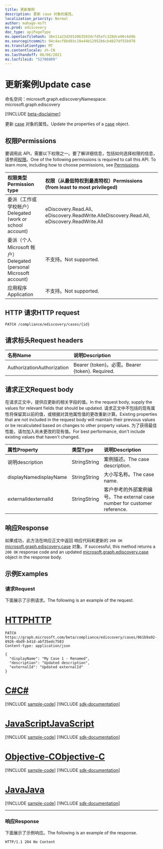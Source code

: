 ```yaml
---
title: 更新案例
description: 更新 case 对象的属性。
localization_priority: Normal
author: mahage-msft
ms.prod: ediscovery
doc_type: apiPageType
ms.openlocfilehash: 38e11a23d2652063593dcfd5efc328dce06c649b
ms.sourcegitcommit: 94c4acf8bd03c10a44b12952b6cb4827df55b978
ms.translationtype: MT
ms.contentlocale: zh-CN
ms.lasthandoff: 06/06/2021
ms.locfileid: "52786809"
---
```

# <a name="update-case"></a><span data-ttu-id="fae48-103">更新案例</span><span class="sxs-lookup"><span data-stu-id="fae48-103">Update case</span></span>

<span data-ttu-id="fae48-104">命名空间：microsoft.graph.ediscovery</span><span class="sxs-lookup"><span data-stu-id="fae48-104">Namespace: microsoft.graph.ediscovery</span></span>

[!INCLUDE [beta-disclaimer](../../includes/beta-disclaimer.md)]

<span data-ttu-id="fae48-105">更新 [case](../resources/ediscovery-case.md) 对象的属性。</span><span class="sxs-lookup"><span data-stu-id="fae48-105">Update the properties of a [case](../resources/ediscovery-case.md) object.</span></span>

## <a name="permissions"></a><span data-ttu-id="fae48-106">权限</span><span class="sxs-lookup"><span data-stu-id="fae48-106">Permissions</span></span>

<span data-ttu-id="fae48-p101">要调用此 API，需要以下权限之一。要了解详细信息，包括如何选择权限的信息，请参阅[权限](/graph/permissions-reference)。</span><span class="sxs-lookup"><span data-stu-id="fae48-p101">One of the following permissions is required to call this API. To learn more, including how to choose permissions, see [Permissions](/graph/permissions-reference).</span></span>

|<span data-ttu-id="fae48-109">权限类型</span><span class="sxs-lookup"><span data-stu-id="fae48-109">Permission type</span></span>|<span data-ttu-id="fae48-110">权限（从最低特权到最高特权）</span><span class="sxs-lookup"><span data-stu-id="fae48-110">Permissions (from least to most privileged)</span></span>|
|:---|:---|
|<span data-ttu-id="fae48-111">委派（工作或学校帐户）</span><span class="sxs-lookup"><span data-stu-id="fae48-111">Delegated (work or school account)</span></span>|<span data-ttu-id="fae48-112">eDiscovery.Read.All、eDiscovery.ReadWrite.All</span><span class="sxs-lookup"><span data-stu-id="fae48-112">eDiscovery.Read.All, eDiscovery.ReadWrite.All</span></span>|
|<span data-ttu-id="fae48-113">委派（个人 Microsoft 帐户）</span><span class="sxs-lookup"><span data-stu-id="fae48-113">Delegated (personal Microsoft account)</span></span>|<span data-ttu-id="fae48-114">不支持。</span><span class="sxs-lookup"><span data-stu-id="fae48-114">Not supported.</span></span>|
|<span data-ttu-id="fae48-115">应用程序</span><span class="sxs-lookup"><span data-stu-id="fae48-115">Application</span></span>|<span data-ttu-id="fae48-116">不支持。</span><span class="sxs-lookup"><span data-stu-id="fae48-116">Not supported.</span></span>|

## <a name="http-request"></a><span data-ttu-id="fae48-117">HTTP 请求</span><span class="sxs-lookup"><span data-stu-id="fae48-117">HTTP request</span></span>

<!-- { "blockType": "ignored" } -->

```http
PATCH /compliance/ediscovery/cases/{id}
```

## <a name="request-headers"></a><span data-ttu-id="fae48-118">请求标头</span><span class="sxs-lookup"><span data-stu-id="fae48-118">Request headers</span></span>

| <span data-ttu-id="fae48-119">名称</span><span class="sxs-lookup"><span data-stu-id="fae48-119">Name</span></span>       | <span data-ttu-id="fae48-120">说明</span><span class="sxs-lookup"><span data-stu-id="fae48-120">Description</span></span>|
|:-----------|:-----------|
| <span data-ttu-id="fae48-121">Authorization</span><span class="sxs-lookup"><span data-stu-id="fae48-121">Authorization</span></span> | <span data-ttu-id="fae48-p102">Bearer {token}。必需。</span><span class="sxs-lookup"><span data-stu-id="fae48-p102">Bearer {token}. Required.</span></span> |

## <a name="request-body"></a><span data-ttu-id="fae48-124">请求正文</span><span class="sxs-lookup"><span data-stu-id="fae48-124">Request body</span></span>

<span data-ttu-id="fae48-125">在请求正文中，提供应更新的相关字段的值。</span><span class="sxs-lookup"><span data-stu-id="fae48-125">In the request body, supply the values for relevant fields that should be updated.</span></span> <span data-ttu-id="fae48-126">请求正文中不包括的现有属性将保留其以前的值，或根据对其他属性值的更改重新计算。</span><span class="sxs-lookup"><span data-stu-id="fae48-126">Existing properties that are not included in the request body will maintain their previous values or be recalculated based on changes to other property values.</span></span> <span data-ttu-id="fae48-127">为了获得最佳性能，请勿加入尚未更改的现有值。</span><span class="sxs-lookup"><span data-stu-id="fae48-127">For best performance, don't include existing values that haven't changed.</span></span>

| <span data-ttu-id="fae48-128">属性</span><span class="sxs-lookup"><span data-stu-id="fae48-128">Property</span></span>     | <span data-ttu-id="fae48-129">类型</span><span class="sxs-lookup"><span data-stu-id="fae48-129">Type</span></span>        | <span data-ttu-id="fae48-130">说明</span><span class="sxs-lookup"><span data-stu-id="fae48-130">Description</span></span> |
|:-------------|:------------|:------------|
|<span data-ttu-id="fae48-131">说明</span><span class="sxs-lookup"><span data-stu-id="fae48-131">description</span></span>|<span data-ttu-id="fae48-132">String</span><span class="sxs-lookup"><span data-stu-id="fae48-132">String</span></span>|<span data-ttu-id="fae48-133">案例描述。</span><span class="sxs-lookup"><span data-stu-id="fae48-133">The case description.</span></span>|
|<span data-ttu-id="fae48-134">displayName</span><span class="sxs-lookup"><span data-stu-id="fae48-134">displayName</span></span>|<span data-ttu-id="fae48-135">String</span><span class="sxs-lookup"><span data-stu-id="fae48-135">String</span></span>|<span data-ttu-id="fae48-136">大小写名称。</span><span class="sxs-lookup"><span data-stu-id="fae48-136">The case name.</span></span>|
|<span data-ttu-id="fae48-137">externalId</span><span class="sxs-lookup"><span data-stu-id="fae48-137">externalId</span></span>|<span data-ttu-id="fae48-138">String</span><span class="sxs-lookup"><span data-stu-id="fae48-138">String</span></span>|<span data-ttu-id="fae48-139">客户参考的外部案例编号。</span><span class="sxs-lookup"><span data-stu-id="fae48-139">The external case number for customer reference.</span></span>|

## <a name="response"></a><span data-ttu-id="fae48-140">响应</span><span class="sxs-lookup"><span data-stu-id="fae48-140">Response</span></span>

<span data-ttu-id="fae48-141">如果成功，此方法在响应正文中返回 响应代码和更新的 `200 OK` [microsoft.graph.ediscovery.case](../resources/ediscovery-case.md) 对象。</span><span class="sxs-lookup"><span data-stu-id="fae48-141">If successful, this method returns a `200 OK` response code and an updated [microsoft.graph.ediscovery.case](../resources/ediscovery-case.md) object in the response body.</span></span>

## <a name="examples"></a><span data-ttu-id="fae48-142">示例</span><span class="sxs-lookup"><span data-stu-id="fae48-142">Examples</span></span>

### <a name="request"></a><span data-ttu-id="fae48-143">请求</span><span class="sxs-lookup"><span data-stu-id="fae48-143">Request</span></span>

<span data-ttu-id="fae48-144">下面展示了示例请求。</span><span class="sxs-lookup"><span data-stu-id="fae48-144">The following is an example of the request.</span></span>

# <a name="http"></a>[<span data-ttu-id="fae48-145">HTTP</span><span class="sxs-lookup"><span data-stu-id="fae48-145">HTTP</span></span>](#tab/http)

<!-- {
  "blockType": "request",
  "name": "update_case"
}-->

```http
PATCH https://graph.microsoft.com/beta/compliance/ediscovery/cases/061b9a92-8926-4bd9-b41d-abf35edc7583
Content-type: application/json

{
  "displayName": "My Case 1 - Renamed",
  "description": "Updated description",
  "externalId": "Updated externalId"
}
```

# <a name="c"></a>[<span data-ttu-id="fae48-146">C#</span><span class="sxs-lookup"><span data-stu-id="fae48-146">C#</span></span>](#tab/csharp)
[!INCLUDE [sample-code](../includes/snippets/csharp/update-case-csharp-snippets.md)]
[!INCLUDE [sdk-documentation](../includes/snippets/snippets-sdk-documentation-link.md)]

# <a name="javascript"></a>[<span data-ttu-id="fae48-147">JavaScript</span><span class="sxs-lookup"><span data-stu-id="fae48-147">JavaScript</span></span>](#tab/javascript)
[!INCLUDE [sample-code](../includes/snippets/javascript/update-case-javascript-snippets.md)]
[!INCLUDE [sdk-documentation](../includes/snippets/snippets-sdk-documentation-link.md)]

# <a name="objective-c"></a>[<span data-ttu-id="fae48-148">Objective-C</span><span class="sxs-lookup"><span data-stu-id="fae48-148">Objective-C</span></span>](#tab/objc)
[!INCLUDE [sample-code](../includes/snippets/objc/update-case-objc-snippets.md)]
[!INCLUDE [sdk-documentation](../includes/snippets/snippets-sdk-documentation-link.md)]

# <a name="java"></a>[<span data-ttu-id="fae48-149">Java</span><span class="sxs-lookup"><span data-stu-id="fae48-149">Java</span></span>](#tab/java)
[!INCLUDE [sample-code](../includes/snippets/java/update-case-java-snippets.md)]
[!INCLUDE [sdk-documentation](../includes/snippets/snippets-sdk-documentation-link.md)]

---

### <a name="response"></a><span data-ttu-id="fae48-150">响应</span><span class="sxs-lookup"><span data-stu-id="fae48-150">Response</span></span>

<span data-ttu-id="fae48-151">下面展示了示例响应。</span><span class="sxs-lookup"><span data-stu-id="fae48-151">The following is an example of the response.</span></span>

<!-- {
  "blockType": "response"
} -->

```http
HTTP/1.1 204 No Content
```

<!-- uuid: 16cd6b66-4b1a-43a1-adaf-3a886856ed98
2019-02-04 14:57:30 UTC -->
<!-- {
  "type": "#page.annotation",
  "description": "Update case",
  "keywords": "",
  "section": "documentation",
  "tocPath": ""
}-->
